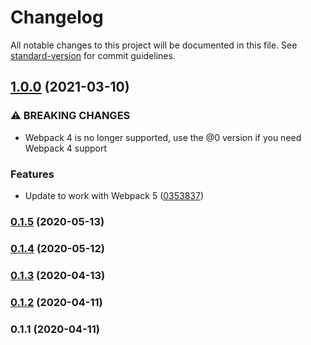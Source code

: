 # Changelog

All notable changes to this project will be documented in this file. See [standard-version](https://github.com/conventional-changelog/standard-version) for commit guidelines.

## [1.0.0](https://github.com/wishy-gift/html-include-chunks-webpack-plugin/compare/v0.1.5...v1.0.0) (2021-03-10)


### ⚠ BREAKING CHANGES

* Webpack 4 is no longer supported, use the @0 version if you need Webpack 4 support

### Features

* Update to work with Webpack 5 ([0353837](https://github.com/wishy-gift/html-include-chunks-webpack-plugin/commit/0353837052d1873f0c9ed2614c9a7b3392f25324))

### [0.1.5](https://github.com/wishy-gift/html-include-chunks-webpack-plugin/compare/v0.1.4...v0.1.5) (2020-05-13)

### [0.1.4](https://github.com/wishy-gift/html-include-chunks-webpack-plugin/compare/v0.1.3...v0.1.4) (2020-05-12)

### [0.1.3](https://github.com/wishy-gift/html-include-chunks-webpack-plugin/compare/v0.1.2...v0.1.3) (2020-04-13)

### [0.1.2](https://github.com/wishy-gift/html-include-chunks-webpack-plugin/compare/v0.1.1...v0.1.2) (2020-04-11)

### 0.1.1 (2020-04-11)

